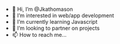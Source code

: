 - 👋 Hi, I’m @Jkathomason
- 👀 I’m interested in web/app development
- 🌱 I’m currently learning Javascript
- 💞️ I’m looking to partner on projects
- 📫 How to reach me...

<!---
Jkathomason/Jkathomason is a ✨ special ✨ repository because its `README.md` (this file) appears on your GitHub profile.
You can click the Preview link to take a look at your changes.
--->
